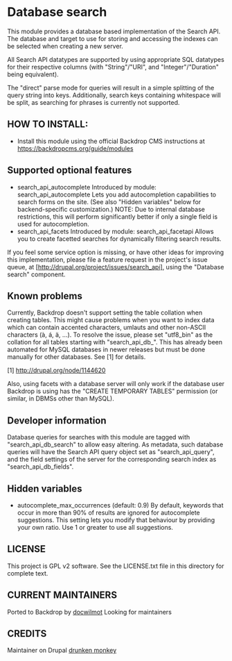 Database search
===============

This module provides a database based implementation of the Search API. The
database and target to use for storing and accessing the indexes can be selected
when creating a new server.

All Search API datatypes are supported by using appropriate SQL datatypes for
their respective columns (with "String"/"URI", and "Integer"/"Duration" being
equivalent).

The "direct" parse mode for queries will result in a simple splitting of the
query string into keys. Additionally, search keys containing whitespace will be
split, as searching for phrases is currently not supported.

HOW TO INSTALL:
---------------
- Install this module using the official Backdrop CMS instructions at 
https://backdropcms.org/guide/modules


Supported optional features
---------------------------

- search_api_autocomplete
  Introduced by module: search_api_autocomplete
  Lets you add autocompletion capabilities to search forms on the site. (See
  also "Hidden variables" below for backend-specific customization.)
  NOTE: Due to internal database restrictions, this will perform significantly
  better if only a single field is used for autocompletion.
- search_api_facets
  Introduced by module: search_api_facetapi
  Allows you to create facetted searches for dynamically filtering search
  results.

If you feel some service option is missing, or have other ideas for improving
this implementation, please file a feature request in the project's issue queue,
at [http://drupal.org/project/issues/search_api], using the "Database search"
component.

Known problems
--------------

Currently, Backdrop doesn't support setting the table collation when creating
tables. This might cause problems when you want to index data which can contain
accented characters, umlauts and other non-ASCII characters (à, á, ä, …).
To resolve the issue, please set "utf8_bin" as the collation for all tables
starting with "search_api_db_". This has already been automated for MySQL
databases in newer releases but must be done manually for other databases.
See [1] for details.

[1] http://drupal.org/node/1144620

Also, using facets with a database server will only work if the database user
Backdrop is using has the "CREATE TEMPORARY TABLES" permission (or similar, in
DBMSs other than MySQL).

Developer information
---------------------

Database queries for searches with this module are tagged with
"search_api_db_search" to allow easy altering. As metadata, such database
queries will have the Search API query object set as "search_api_query", and the
field settings of the server for the corresponding search index as
"search_api_db_fields".

Hidden variables
----------------

- autocomplete_max_occurrences (default: 0.9)
  By default, keywords that occur in more than 90% of results are ignored for
  autocomplete suggestions. This setting lets you modify that behaviour by
  providing your own ratio. Use 1 or greater to use all suggestions.

LICENSE
---------------    

This project is GPL v2 software. See the LICENSE.txt file in this directory 
for complete text.

CURRENT MAINTAINERS
---------------    

Ported to Backdrop by [docwilmot](https://github.com/docwilmot)
Looking for maintainers

CREDITS   
--------------- 
Maintainer on Drupal [drunken monkey](https://www.drupal.org/u/drunken-monkey)
